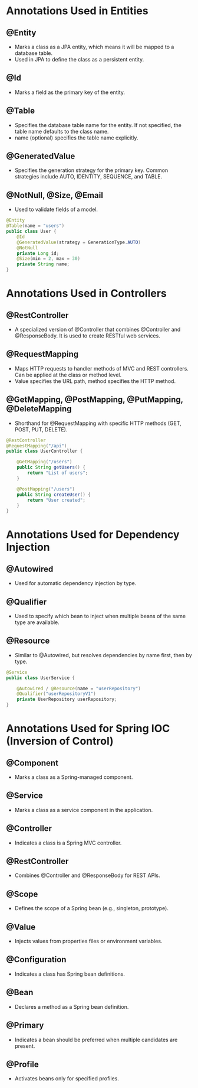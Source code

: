# Annotations Used in Entities

## @Entity
- Marks a class as a JPA entity, which means it will be mapped to a database table.
- Used in JPA to define the class as a persistent entity.

## @Id
- Marks a field as the primary key of the entity.

## @Table
- Specifies the database table name for the entity. If not specified, the table name defaults to the class name.
- name (optional) specifies the table name explicitly.

## @GeneratedValue
- Specifies the generation strategy for the primary key. Common strategies include AUTO, IDENTITY, SEQUENCE, and TABLE.

## @NotNull, @Size, @Email
- Used to validate fields of a model.

```java
@Entity
@Table(name = "users")
public class User {
    @Id
    @GeneratedValue(strategy = GenerationType.AUTO)
    @NotNull
    private Long id;
    @Size(min = 2, max = 30)
    private String name;
}
```

# Annotations Used in Controllers

## @RestController
- A specialized version of @Controller that combines @Controller and @ResponseBody. It is used to create RESTful web services.

## @RequestMapping
- Maps HTTP requests to handler methods of MVC and REST controllers. Can be applied at the class or method level.
- Value specifies the URL path, method specifies the HTTP method.

## @GetMapping, @PostMapping, @PutMapping, @DeleteMapping
- Shorthand for @RequestMapping with specific HTTP methods (GET, POST, PUT, DELETE).

```java
@RestController
@RequestMapping("/api")
public class UserController {

    @GetMapping("/users")
    public String getUsers() {
        return "List of users";
    }

    @PostMapping("/users")
    public String createUser() {
        return "User created";
    }
}

```

# Annotations Used for Dependency Injection

## @Autowired
- Used for automatic dependency injection by type.

## @Qualifier
- Used to specify which bean to inject when multiple beans of the same type are available.

## @Resource
- Similar to @Autowired, but resolves dependencies by name first, then by type.

```java
@Service
public class UserService {

    @Autowired / @Resource(name = "userRepository")
    @Qualifier("userRepositoryV1")
    private UserRepository userRepository;
}
```

# Annotations Used for Spring IOC (Inversion of Control) 

## @Component
- Marks a class as a Spring-managed component.

## @Service
- Marks a class as a service component in the application.

## @Controller
- Indicates a class is a Spring MVC controller.

## @RestController
- Combines @Controller and @ResponseBody for REST APIs.

## @Scope
- Defines the scope of a Spring bean (e.g., singleton, prototype).

## @Value
- Injects values from properties files or environment variables.

## @Configuration
- Indicates a class has Spring bean definitions.

## @Bean
- Declares a method as a Spring bean definition.

## @Primary
- Indicates a bean should be preferred when multiple candidates are present.

## @Profile
- Activates beans only for specified profiles.
